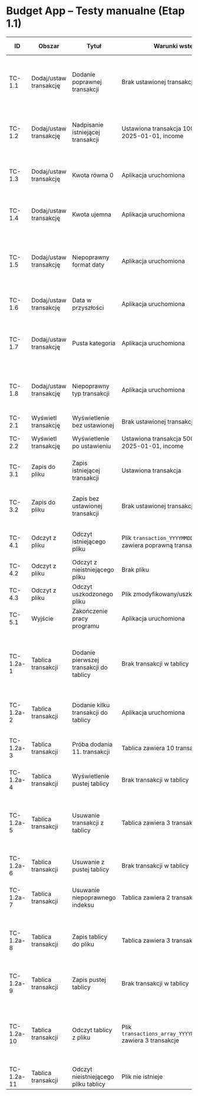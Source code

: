 # Budget App – Testy manualne (Etap 1.1)

| ID         | Obszar                 | Tytuł                                   | Warunki wstępne                                                    | Kroki                                                                                                                                                                                                                   | Oczekiwany rezultat                                                                              | Priorytet | Status | Uwagi                                         |
|------------|------------------------|-----------------------------------------|--------------------------------------------------------------------|-------------------------------------------------------------------------------------------------------------------------------------------------------------------------------------------------------------------------|--------------------------------------------------------------------------------------------------|-----------|--------|-----------------------------------------------|
| TC-1.1     | Dodaj/ustaw transakcję | Dodanie poprawnej transakcji            | Brak ustawionej transakcji                                         | 1) Uruchom aplikację <br> 2) Wybierz `1. Dodaj/ustaw transakcję` <br> 3) Kwota: 1000 <br> 4) Kategoria: Praca <br> 5) Data: 2025-01-01 <br> 6) Typ: income <br> 7) Wybierz `2. Wyświetl transakcję`                     | Transakcja widoczna z wprowadzonymi wartościami                                                  | Wysoki    |        |                                               |
| TC-1.2     | Dodaj/ustaw transakcję | Nadpisanie istniejącej transakcji       | Ustawiona transakcja 1000 PLN, Praca, 2025-01-01, income           | 1) Wybierz `1. Dodaj/ustaw transakcję` <br> 2) Kwota: 200 <br> 3) Kategoria: Jedzenie <br> 4) Data: 2025-02-01 <br> 5) Typ: expense <br> 6) Wybierz `2. Wyświetl transakcję`                                            | Widoczna tylko nowa transakcja (200, Jedzenie, 2025-02-01, expense)                              | Średni    |        |                                               |
| TC-1.3     | Dodaj/ustaw transakcję | Kwota równa 0                           | Aplikacja uruchomiona                                              | 1) Wybierz `1. Dodaj/ustaw transakcję` <br> 2) Kwota: 0 <br> 3) Kategoria: Test <br> 4) Data: 2025-01-01 <br> 5) Typ: income                                                                                            | Komunikat błędu: **Kwota musi być większa od 0**                                                 | Wysoki    |        |                                               |
| TC-1.4     | Dodaj/ustaw transakcję | Kwota ujemna                            | Aplikacja uruchomiona                                              | 1) Wybierz `1. Dodaj/ustaw transakcję` <br> 2) Kwota: -500 <br> 3) Kategoria: Test <br> 4) Data: 2025-01-01 <br> 5) Typ: expense                                                                                        | Komunikat błędu: **Kwota musi być większa od 0**                                                 | Wysoki    |        |                                               |
| TC-1.5     | Dodaj/ustaw transakcję | Niepoprawny format daty                 | Aplikacja uruchomiona                                              | 1) Wybierz `1. Dodaj/ustaw transakcję` <br> 2) Data: `01-01-2025` (zły format)                                                                                                                                          | Komunikat błędu: **Niepoprawny format daty. Użyj YYYY-MM-DD, np. 2025-01-01**                    | Wysoki    |        |                                               |
| TC-1.6     | Dodaj/ustaw transakcję | Data w przyszłości                      | Aplikacja uruchomiona                                              | 1) Wybierz `1. Dodaj/ustaw transakcję` <br> 2) Data: (jutrzejsza data)                                                                                                                                                  | Komunikat błędu: **Data nie może być w przyszłości**                                             | Wysoki    |        |                                               |
| TC-1.7     | Dodaj/ustaw transakcję | Pusta kategoria                         | Aplikacja uruchomiona                                              | 1) Wybierz `1. Dodaj/ustaw transakcję` <br> 2) Kategoria: (pusty string)                                                                                                                                                | Aplikacja akceptuje pustą kategorię (obecne ograniczenie)                                        | Niski     |        | Walidacja kategorii pojawi się na Etapie 1.2e |
| TC-1.8     | Dodaj/ustaw transakcję | Niepoprawny typ transakcji              | Aplikacja uruchomiona                                              | 1) Wybierz `1. Dodaj/ustaw transakcję` <br> 2) Typ: bonus                                                                                                                                                               | Komunikat błędu: **Niepoprawny typ. Wpisz 'income' lub 'expense'.**                              | Niski     |        |                                               |
| TC-2.1     | Wyświetl transakcję    | Wyświetlenie bez ustawionej             | Brak ustawionej transakcji                                         | 1) Wybierz `2. Wyświetl transakcję`                                                                                                                                                                                     | Komunikat: **Brak transakcji**                                                                   | Średni    |        |                                               |
| TC-2.2     | Wyświetl transakcję    | Wyświetlenie po ustawieniu              | Ustawiona transakcja 500 PLN, Praca, 2025-01-01, income            | 1) Wybierz `2. Wyświetl transakcję`                                                                                                                                                                                     | Wyświetla szczegóły transakcji                                                                   | Średni    |        |                                               |
| TC-3.1     | Zapis do pliku         | Zapis istniejącej transakcji            | Ustawiona transakcja                                               | 1) Wybierz `3. Zapisz do pliku` <br> 2) Sprawdź, czy powstał plik `transaction_YYYYMMDD_HHmmss.txt`                                                                                                                     | Plik istnieje i zawiera serializowany obiekt                                                     | Wysoki    |        |                                               |
| TC-3.2     | Zapis do pliku         | Zapis bez ustawionej transakcji         | Brak ustawionej transakcji                                         | 1) Wybierz `3. Zapisz do pliku`                                                                                                                                                                                         | Komunikat błędu: **Brak ustawionej transakcji do zapisania.**                                    | Średni    |        |                                               |
| TC-4.1     | Odczyt z pliku         | Odczyt istniejącego pliku               | Plik `transaction_YYYYMMDD_HHmmss.txt` zawiera poprawną transakcję | 1) Wybierz `4. Wczytaj z pliku` <br> 2) Wybierz `2. Wyświetl transakcję`                                                                                                                                                | Odczytana i wyświetlona poprawna transakcja                                                      | Wysoki    |        |                                               |
| TC-4.2     | Odczyt z pliku         | Odczyt z nieistniejącego pliku          | Brak pliku                                                         | 1) Wybierz `4. Wczytaj z pliku`                                                                                                                                                                                         | Komunikat błędu o braku pliku                                                                    | Średni    |        |                                               |
| TC-4.3     | Odczyt z pliku         | Odczyt uszkodzonego pliku               | Plik zmodyfikowany/uszkodzony                                      | 1) Wybierz `4. Wczytaj z pliku`                                                                                                                                                                                         | Komunikat błędu deserializacji                                                                   | Średni    |        |                                               |
| TC-5.1     | Wyjście                | Zakończenie pracy programu              | Aplikacja uruchomiona                                              | 1) Wybierz `5. Wyjście`                                                                                                                                                                                                 | Program kończy działanie bez błędów                                                              | Niski     |        |                                               |
| TC-1.2a-1  | Tablica transakcji     | Dodanie pierwszej transakcji do tablicy | Brak transakcji w tablicy                                          | 1) Uruchom aplikację <br> 2) Wybierz `5. Dodaj transakcję do tablicy` <br> 3) Kwota: 150.50 <br> 4) Kategoria: Książki <br> 5) Data: 2025-01-06 <br> 6) Typ: expense <br> 7) Wybierz `6. Wyświetl wszystkie transakcje` | Transakcja dodana do tablicy (1/10). Lista pokazuje 1 transakcję z numeracją.                    | Wysoki    |        |                                               |
| TC-1.2a-2  | Tablica transakcji     | Dodanie kilku transakcji do tablicy     | Aplikacja uruchomiona                                              | 1) Dodaj 4 różne transakcje (opcja 5) <br> 2) Wyświetl tablicę (opcja 6)                                                                                                                                                | **=== Wszystkie transakcje (4/10) ===** z numeracją 1-4                                          | Wysoki    |        |                                               |
| TC-1.2a-3  | Tablica transakcji     | Próba dodania 11. transakcji            | Tablica zawiera 10 transakcji                                      | 1) Dodaj 10 transakcji do tablicy <br> 2) Spróbuj dodać 11. transakcję (opcja 5)                                                                                                                                        | Komunikat błędu: **Brak miejsca - maksymalnie 10 transakcji**                                    | Wysoki    |        |                                               |
| TC-1.2a-4  | Tablica transakcji     | Wyświetlenie pustej tablicy             | Brak transakcji w tablicy                                          | 1) Wybierz `6. Wyświetl wszystkie transakcje z tablicy`                                                                                                                                                                 | Komunikat: **Brak transakcji w tablicy.**                                                        | Średni    |        |                                               |
| TC-1.2a-5  | Tablica transakcji     | Usuwanie transakcji z tablicy           | Tablica zawiera 3 transakcje                                       | 1) Wyświetl tablicę (opcja 6) <br> 2) Wybierz `7. Usuń transakcję z tablicy` <br> 3) Wybierz transakcję nr 2 <br> 4) Wyświetl tablicę ponownie                                                                          | **Transakcja usunięta. Pozostało: 2/10**. Lista pokazuje 2 transakcje z poprawną numeracją.      | Wysoki    |        |                                               |
| TC-1.2a-6  | Tablica transakcji     | Usuwanie z pustej tablicy               | Brak transakcji w tablicy                                          | 1) Wybierz `7. Usuń transakcję z tablicy`                                                                                                                                                                               | Komunikat: **Brak transakcji do usunięcia.**                                                     | Średni    |        |                                               |
| TC-1.2a-7  | Tablica transakcji     | Usuwanie niepoprawnego indeksu          | Tablica zawiera 2 transakcje                                       | 1) Wybierz `7. Usuń transakcję z tablicy` <br> 2) Wpisz numer 5                                                                                                                                                         | Komunikat błędu z informacją o dostępnych indeksach                                              | Średni    |        |                                               |
| TC-1.2a-8  | Tablica transakcji     | Zapis tablicy do pliku                  | Tablica zawiera 3 transakcje                                       | 1) Wybierz `8. Zapisz tablicę do pliku` <br> 2) Sprawdź czy powstał plik `transactions_array_YYYYMMDD_HHmmss.txt`                                                                                                       | Komunikat: **Tablica transakcji zapisana do pliku**. Plik istnieje.                              | Wysoki    |        |                                               |
| TC-1.2a-9  | Tablica transakcji     | Zapis pustej tablicy                    | Brak transakcji w tablicy                                          | 1) Wybierz `8. Zapisz tablicę do pliku`                                                                                                                                                                                 | Komunikat błędu: **Brak transakcji w tablicy do zapisania.**                                     | Średni    |        |                                               |
| TC-1.2a-10 | Tablica transakcji     | Odczyt tablicy z pliku                  | Plik `transactions_array_YYYYMMDD_HHmmss.txt` zawiera 3 transakcje | 1) Uruchom świeżą aplikację <br> 2) Wybierz `9. Wczytaj tablicę z pliku` <br> 3) Podaj nazwę pliku <br> 4) Wybierz `6. Wyświetl tablicę`                                                                                | Komunikat: **Wczytano tablicę z pliku. Liczba transakcji: 3**. Wyświetlone te same 3 transakcje. | Wysoki    |        |                                               |
| TC-1.2a-11 | Tablica transakcji     | Odczyt nieistniejącego pliku tablicy    | Plik nie istnieje                                                  | 1) Wybierz `9. Wczytaj tablicę z pliku` <br> 2) Podaj nieistniejącą nazwę pliku                                                                                                                                         | Komunikat błędu o braku pliku                                                                    | Średni    |        |                                               |